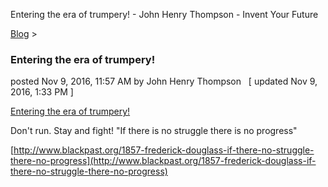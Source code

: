 Entering the era of trumpery! - John Henry Thompson - Invent Your Future   
    

[Blog](../z-blog-1.md)‎ > ‎

### Entering the era of trumpery!

posted Nov 9, 2016, 11:57 AM by John Henry Thompson   \[ updated Nov 9, 2016, 1:33 PM \]

[Entering the era of trumpery!](http://www.dictionary.com/browse/trumpery?s=t)

Don't run. Stay and fight! "If there is no struggle there is no progress"

[http://www.blackpast.org/1857-frederick-douglass-if-there-no-struggle-there-no-progress](http://www.blackpast.org/1857-frederick-douglass-if-there-no-struggle-there-no-progress)

  

